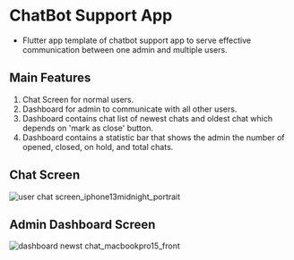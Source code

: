 # ChatBot Support App


- Flutter app template of chatbot support app to serve effective communication between one admin and multiple users.

## Main Features

1. Chat Screen for normal users.
2. Dashboard for admin to communicate with all other users.
3. Dashboard contains chat list of newest chats and oldest chat which depends on 'mark as close' button.
4. Dashboard contains a statistic bar that shows the admin the number of opened, closed, on hold, and total chats.
## Chat Screen
![user chat screen_iphone13midnight_portrait](https://user-images.githubusercontent.com/120642539/208662139-e343e40c-967e-4a99-9996-b8013dc19007.png)
## Admin Dashboard Screen
![dashboard newst chat_macbookpro15_front](https://user-images.githubusercontent.com/120642539/208662106-efffb6eb-7f0f-4ec1-a90d-6c8f6cca722f.png)
